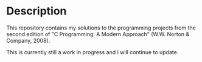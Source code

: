 # Description

This repository contains my solutions to the programming projects from the second edition of "C Programming: A Modern Approach" (W.W. Norton & Company, 2008).

This is currently still a work in progress and I will continue to update.
